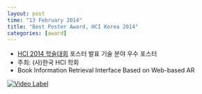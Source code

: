 ```yaml
---
layout: post
time: "13 February 2014"
title: "Best Poster Award, HCI Korea 2014"
categories: [award]
---
```


- [HCI 2014 학술대회](http://conference.hcikorea.org/2014/) 포스터 발표 기술 분야 우수 포스터
- 주최: (사)한국 HCI 학회
- Book Information Retrieval Interface Based on Web-based AR

[![Video Label](http://img.youtube.com/vi/eIixk_q3aPA/0.jpg)](https://youtu.be/eIixk_q3aPA) 
